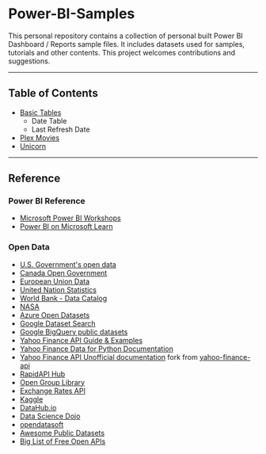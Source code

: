 # Power-BI-Samples
This personal repository contains a collection of personal built Power BI Dashboard / Reports sample files.  It includes datasets used for samples, tutorials and other contents. 
This project welcomes contributions and suggestions.

----------

## Table of Contents

- [Basic Tables](./docs/BasicData.md)
    - Date Table
    - Last Refresh Date
- [Plex Movies](./docs/Plex.md)
- [Unicorn](./docs/Unicorn.md)

----------

## Reference

### Power BI Reference

- [Microsoft Power BI Workshops](https://github.com/microsoft/pbiworkshops)
- [Power BI on Microsoft Learn](https://learn.microsoft.com/en-us/training/powerplatform/power-bi)

### Open Data

- [U.S. Government's open data](https://data.gov/)
- [Canada Open Government](https://open.canada.ca/en/open-data)
- [European Union Data](https://data.europa.eu/en)
- [United Nation Statistics](http://data.un.org/)
- [World Bank - Data Catalog](https://datacatalog.worldbank.org/)
- [NASA](https://data.nasa.gov/)
- [Azure Open Datasets](https://learn.microsoft.com/en-CA/azure/open-datasets/dataset-catalog)
- [Google Dataset Search](https://datasetsearch.research.google.com/)
- [Google BigQuery public datasets](https://cloud.google.com/bigquery/public-data/)
- [Yahoo Finance API Guide & Examples](https://syncwith.com/yahoo-finance/yahoo-finance-api)
- [Yahoo Finance Data for Python Documentation](https://python-yahoofinance.readthedocs.io/en/latest/index.html)
- [Yahoo Finance API Unofficial documentation](./docs/YahooFinanceAPI.md) fork from [yahoo-finance-api](https://github.com/mxbi/yahoo-finance-api/blob/master/DOCUMENTATION.md)
- [RapidAPI Hub](https://rapidapi.com/hub/)
- [Open Group Library](https://publications.opengroup.org/)
- [Exchange Rates API](https://exchangerate.host/#/docs)
- [Kaggle](https://www.kaggle.com/datasets)
- [DataHub.io](https://datahub.io/collections)
- [Data Science Dojo](https://code.datasciencedojo.com/datasciencedojo/datasets)
- [opendatasoft](https://public.opendatasoft.com/explore/)
- [Awesome Public Datasets](https://github.com/awesomedata/awesome-public-datasets)
- [Big List of Free Open APIs](https://mixedanalytics.com/blog/list-actually-free-open-no-auth-needed-apis/)
